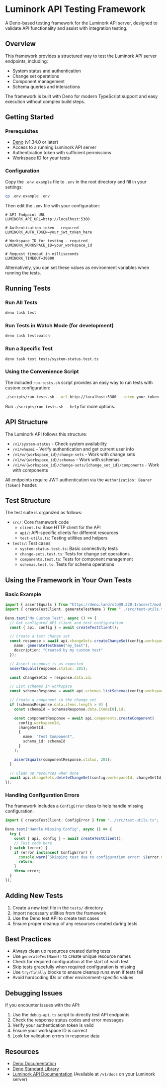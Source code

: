 # Luminork API Testing Framework

A Deno-based testing framework for the Luminork API server, designed to validate API functionality and assist with integration testing.

## Overview

This framework provides a structured way to test the Luminork API server endpoints, including:

- System status and authentication
- Change set operations
- Component management
- Schema queries and interactions

The framework is built with Deno for modern TypeScript support and easy execution without complex build steps.

## Getting Started

### Prerequisites

- [Deno](https://deno.land/) (v1.34.0 or later)
- Access to a running Luminork API server
- Authentication token with sufficient permissions
- Workspace ID for your tests

### Configuration

Copy the `.env.example` file to `.env` in the root directory and fill in your settings:

```bash
cp .env.example .env
```

Then edit the `.env` file with your configuration:

```env
# API Endpoint URL
LUMINORK_API_URL=http://localhost:5380

# Authentication token - required
LUMINORK_AUTH_TOKEN=your_jwt_token_here

# Workspace ID for testing - required
LUMINORK_WORKSPACE_ID=your_workspace_id

# Request timeout in milliseconds
LUMINORK_TIMEOUT=30000
```

Alternatively, you can set these values as environment variables when running the tests.

## Running Tests

### Run All Tests

```bash
deno task test
```

### Run Tests in Watch Mode (for development)

```bash
deno task test:watch
```

### Run a Specific Test

```bash
deno task test tests/system-status.test.ts
```

### Using the Convenience Script

The included `run-tests.sh` script provides an easy way to run tests with custom configuration:

```bash
./scripts/run-tests.sh --url http://localhost:5380 --token your_token --workspace your_workspace_id
```

Run `./scripts/run-tests.sh --help` for more options.

## API Structure

The Luminork API follows this structure:

- `/v1/system-status` - Check system availability
- `/v1/whoami` - Verify authentication and get current user info
- `/v1/w/{workspace_id}/change-sets` - Work with change sets
- `/v1/w/{workspace_id}/schemas` - Work with schemas
- `/v1/w/{workspace_id}/change-sets/{change_set_id}/components` - Work with components

All endpoints require JWT authentication via the `Authorization: Bearer {token}` header.

## Test Structure

The test suite is organized as follows:

- `src/`: Core framework code
  - `client.ts`: Base HTTP client for the API
  - `api/`: API-specific clients for different resources
  - `test-utils.ts`: Testing utilities and helpers
- `tests/`: Test cases
  - `system-status.test.ts`: Basic connectivity tests
  - `change-sets.test.ts`: Tests for change set operations
  - `components.test.ts`: Tests for component management
  - `schemas.test.ts`: Tests for schema operations

## Using the Framework in Your Own Tests

### Basic Example

```typescript
import { assertEquals } from "https://deno.land/std@0.220.1/assert/mod.ts";
import { createTestClient, generateTestName } from "../src/test-utils.ts";

Deno.test("My Custom Test", async () => {
  // Get configured API client and test configuration
  const { api, config } = await createTestClient();

  // Create a test change set
  const response = await api.changeSets.createChangeSet(config.workspaceId, {
    name: generateTestName("my_test"),
    description: "Created by my custom test"
  });

  // Assert response is as expected
  assertEquals(response.status, 201);

  const changeSetId = response.data.id;

  // List schemas in workspace
  const schemasResponse = await api.schemas.listSchemas(config.workspaceId);

  // Create a component in the change set
  if (schemasResponse.data.items.length > 0) {
    const schemaId = schemasResponse.data.items[0].id;

    const componentResponse = await api.components.createComponent(
      config.workspaceId,
      changeSetId,
      {
        name: "Test Component",
        schema_id: schemaId
      }
    );

    assertEquals(componentResponse.status, 201);
  }

  // Clean up resources when done
  await api.changeSets.deleteChangeSet(config.workspaceId, changeSetId);
});
```

### Handling Configuration Errors

The framework includes a `ConfigError` class to help handle missing configuration:

```typescript
import { createTestClient, ConfigError } from "../src/test-utils.ts";

Deno.test("Handle Missing Config", async () => {
  try {
    const { api, config } = await createTestClient();
    // Test code here
  } catch (error) {
    if (error instanceof ConfigError) {
      console.warn(`Skipping test due to configuration error: ${error.message}`);
      return;
    }
    throw error;
  }
});
```

## Adding New Tests

1. Create a new test file in the `tests/` directory
2. Import necessary utilities from the framework
3. Use the Deno test API to create test cases
4. Ensure proper cleanup of any resources created during tests

## Best Practices

- Always clean up resources created during tests
- Use `generateTestName()` to create unique resource names
- Check for required configuration at the start of each test
- Skip tests gracefully when required configuration is missing
- Use `try/finally` blocks to ensure cleanup runs even if tests fail
- Avoid hardcoding IDs or other environment-specific values

## Debugging Issues

If you encounter issues with the API:

1. Use the `debug-api.ts` script to directly test API endpoints
2. Check the response status codes and error messages
3. Verify your authentication token is valid
4. Ensure your workspace ID is correct
5. Look for validation errors in response data

## Resources

- [Deno Documentation](https://docs.deno.com/)
- [Deno Standard Library](https://deno.land/std)
- [Luminork API Documentation](#) (Available at `/v1/docs` on your Luminork server)
